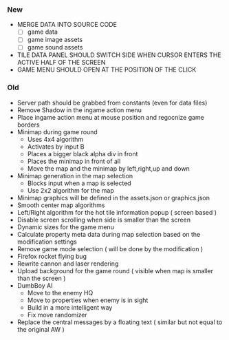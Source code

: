 ### New 

* MERGE DATA INTO SOURCE CODE
  * [ ] game data
  * [ ] game image assets
  * [ ] game sound assets
* TILE DATA PANEL SHOULD SWITCH SIDE WHEN CURSOR ENTERS THE ACTIVE HALF OF THE SCREEN
* GAME MENU SHOULD OPEN AT THE POSITION OF THE CLICK

### Old

* Server path should be grabbed from constants (even for data files)
* Remove Shadow in the ingame action menu
* Place ingame action menu at mouse position and regocnize game borders 
* Minimap during game round 
  * Uses 4x4 algorithm
  * Activates by input B
  * Places a bigger black alpha div in front 
  * Places the minimap in front of all
  * Move the map and the minimap by left,right,up and down
* Minimap generation in the map selection
  * Blocks input when a map is selected
  * Use 2x2 algorithm for the map
* Minimap graphics will be defined in the assets.json or graphics.json
* Smooth center map algorithms
* Left/Right algorithm for the hot tile information popup ( screen based )
* Disable screen scrolling when side is smaller than the screen 
* Dynamic sizes for the game menu
* Calculate property meta data during map selection based on the modification settings
* Remove game mode selection ( will be done by the modification )
* Firefox rocket flying bug
* Rewrite cannon and laser rendering
* Upload background for the game round ( visible when map is smaller than the screen )
* DumbBoy AI
  * Move to the enemy HQ
  * Move to properties when enemy is in sight
  * Build in a more intelligent way
  * Fix move randomizer
* Replace the central messages by a floating text ( similar but not equal to the original AW )